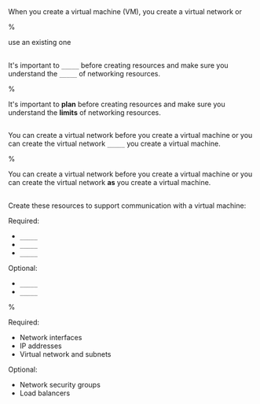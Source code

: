 ##

When you create a virtual machine (VM), you create a virtual network or

%

use an existing one

##

It's important to `_____` before creating resources and make sure you understand the `_____` of networking resources.

%

It's important to **plan** before creating resources and make sure you understand the **limits** of networking resources.

##

You can create a virtual network before you create a virtual machine or you can create the virtual network `_____` you create a virtual machine.

%

You can create a virtual network before you create a virtual machine or you can create the virtual network **as** you create a virtual machine.

##

Create these resources to support communication with a virtual machine:

Required:

- `_____`
- `_____`
- `_____`

Optional:

- `_____`
- `_____`

%

Required:

- Network interfaces
- IP addresses
- Virtual network and subnets

Optional:

- Network security groups
- Load balancers
